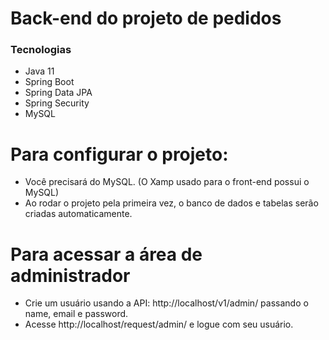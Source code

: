 # Back-end do projeto de pedidos

### Tecnologias

- Java 11
- Spring Boot
- Spring Data JPA
- Spring Security
- MySQL

# Para configurar o projeto:

- Você precisará do MySQL. (O Xamp usado para o front-end possui o MySQL)
- Ao rodar o projeto pela primeira vez, o banco de dados e tabelas serão criadas automaticamente.

# Para acessar a área de administrador

- Crie um usuário usando a API: http://localhost/v1/admin/ passando o name, email e password. 
- Acesse http://localhost/request/admin/ e logue com seu usuário.
